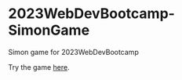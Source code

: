 # 2023WebDevBootcamp-SimonGame
Simon game for 2023WebDevBootcamp

Try the game [here](https://oscarqjh.github.io/2023WebDevBootcamp-SimonGame/).
